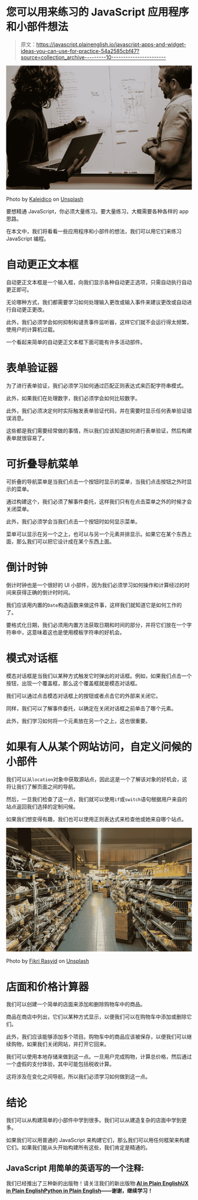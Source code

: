 # 您可以用来练习的 JavaScript 应用程序和小部件想法

> 原文：<https://javascript.plainenglish.io/javascript-apps-and-widget-ideas-you-can-use-for-practice-54a2585cbf47?source=collection_archive---------10----------------------->

![](img/5ad6a4ecc87de8474dcfc4bcccc22477.png)

Photo by [Kaleidico](https://unsplash.com/@kaleidico?utm_source=medium&utm_medium=referral) on [Unsplash](https://unsplash.com?utm_source=medium&utm_medium=referral)

要想精通 JavaScript，你必须大量练习。要大量练习，大概需要各种各样的 app 思路。

在本文中，我们将看看一些应用程序和小部件的想法，我们可以用它们来练习 JavaScript 编程。

# 自动更正文本框

自动更正文本框是一个输入框，向我们显示各种自动更正选项，只需自动执行自动更正即可。

无论哪种方式，我们都需要学习如何处理输入更改或输入事件来建议更改或自动进行自动更正更改。

此外，我们必须学会如何抑制和谴责事件监听器，这样它们就不会运行得太频繁，使用户的计算机过载。

一个看起来简单的自动更正文本框下面可能有许多活动部件。

# 表单验证器

为了进行表单验证，我们必须学习如何通过匹配正则表达式来匹配字符串模式。

此外，如果我们在处理数字，我们必须学会如何比较数字。

此外，我们必须决定何时实际触发表单验证代码，并在需要时显示任何表单验证错误消息。

这些都是我们需要经常做的事情，所以我们应该知道如何进行表单验证，然后构建表单就很容易了。

# 可折叠导航菜单

可折叠的导航菜单是当我们点击一个按钮时显示的菜单，当我们点击按钮之外时显示的菜单。

通过构建这个，我们必须了解事件委托，这样我们只有在点击菜单之外的时候才会关闭菜单。

此外，我们必须学会当我们点击一个按钮时如何显示菜单。

菜单可以显示在另一个之上，也可以与另一个元素并排显示。如果它在某个东西上面，那么我们可以把它设计成在某个东西上面。

# 倒计时钟

倒计时钟也是一个很好的 UI 小部件，因为我们必须学习如何操作和计算经过的时间来获得正确的倒计时时间。

我们应该用内置的`Date`构造函数来做这件事，这样我们就知道它是如何工作的了。

要格式化日期，我们必须用内置方法获取日期和时间的部分，并将它们放在一个字符串中，这意味着这也是使用模板字符串的好机会。

# 模式对话框

模态对话框是当我们以某种方式触发它时弹出的对话框。例如，如果我们点击一个按钮，出现一个覆盖框，那么这个覆盖框就是模态对话框。

我们可以通过点击模态对话框上的按钮或者点击它的外部来关闭它。

同样，我们可以了解事件委托，以确定在关闭对话框之前单击了哪个元素。

此外，我们学习如何将一个元素放在另一个之上，这也很重要。

# 如果有人从某个网站访问，自定义问候的小部件

我们可以从`location`对象中获取源站点，因此这是一个了解该对象的好机会，这将让我们了解页面之间的导航。

然后，一旦我们检查了这一点，我们就可以使用`if`或`switch`语句根据用户来自的站点返回我们选择的定制问候。

如果我们想变得有趣，我们也可以使用正则表达式来检查他或她来自哪个站点。

![](img/4cb0e7d5fa2aef1637b4910ff375751a.png)

Photo by [Fikri Rasyid](https://unsplash.com/@fikrirasyid?utm_source=medium&utm_medium=referral) on [Unsplash](https://unsplash.com?utm_source=medium&utm_medium=referral)

# 店面和价格计算器

我们可以创建一个简单的店面来添加和删除购物车中的商品。

商品在商店中列出，它们以某种方式显示，以便我们可以在购物车中添加或删除它们。

此外，我们应该能够添加多个项目。购物车中的商品应该被保存，以便我们可以继续购物，如果我们关闭网站，并打开它回来。

我们可以使用本地存储来做到这一点。一旦用户完成购物，计算总价格，然后通过一个虚假的支付体验，其中可能包括税收计算。

这将涉及在变化之间导航，所以我们必须学习如何做到这一点。

# 结论

我们可以从构建简单的小部件中学到很多。我们可以从建造复杂的店面中学到更多。

如果我们可以用普通的 JavaScript 来构建它们，那么我们可以用任何框架来构建它们。如果我们能从头开始构建所有这些，我们肯定是精通的。

## JavaScript 用简单的英语写的一个注释:

我们已经推出了三种新的出版物！请关注我们的新出版物:[**AI in Plain English**](https://medium.com/ai-in-plain-english)[**UX in Plain English**](https://medium.com/ux-in-plain-english)[**Python in Plain English**](https://medium.com/python-in-plain-english)**——谢谢，继续学习！**